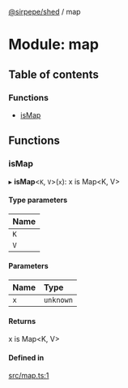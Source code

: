 [@sirpepe/shed](../README.md) / map

# Module: map

## Table of contents

### Functions

- [isMap](map.md#ismap)

## Functions

### isMap

▸ **isMap**<`K`, `V`\>(`x`): x is Map<K, V\>

#### Type parameters

| Name |
| :------ |
| `K` |
| `V` |

#### Parameters

| Name | Type |
| :------ | :------ |
| `x` | `unknown` |

#### Returns

x is Map<K, V\>

#### Defined in

[src/map.ts:1](https://github.com/SirPepe/shed/blob/29be99e/src/map.ts#L1)
